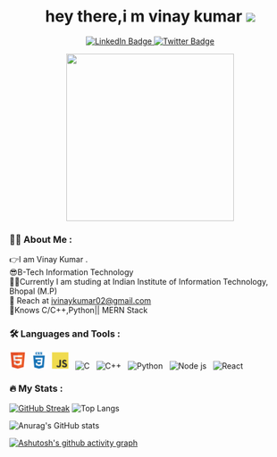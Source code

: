 <div id="header" align="center">
  <div id="badges">
  <h1>
  hey there,i m vinay kumar
  <img src="https://media.giphy.com/media/hvRJCLFzcasrR4ia7z/giphy.gif" width="30px"/>
  </h1>
  <a href="https://www.linkedin.com/in/vinay-kumar-81986b224">
    <img src="https://img.shields.io/badge/LinkedIn-blue?style=for-the-badge&logo=linkedin&logoColor=white" alt="LinkedIn Badge"/>
  </a>
  <a href="https://twitter.com/squirtlelivee">
    <img src="https://img.shields.io/badge/Twitter-blue?style=for-the-badge&logo=twitter&logoColor=white" alt="Twitter Badge"/>
  </a>
  <br>
  
   
  <span align="center" ><img src="https://user-images.githubusercontent.com/110723566/193451765-0e15e41c-955c-4bdf-893c-e18d6c637870.gif" align ="center" height="300px" width="300px" padding="40 40 px"></span>
</div>
</div>

### :man_technologist: About Me :
👉I am Vinay Kumar .<br>
😎B-Tech  Information Technology <br>
👨‍🎓Currently I am studing at Indian Institute of Information Technology, Bhopal (M.P)<br>
📧 Reach at ivinaykumar02@gmail.com<br>
👨‍Knows C/C++,Python|| MERN Stack<br>

### :hammer_and_wrench: Languages and Tools :
<div>
  <img src="https://github.com/devicons/devicon/blob/master/icons/html5/html5-original.svg" title="HTML5" alt="HTML" width="30" height="30"/>&nbsp;
  <img src="https://github.com/devicons/devicon/blob/master/icons/css3/css3-plain-wordmark.svg"  title="CSS3" alt="CSS" width="30" height="30"/>&nbsp;
  <img src="https://github.com/devicons/devicon/blob/master/icons/javascript/javascript-original.svg" title="JavaScript" alt="JavaScript" width="30" height="30"/>&nbsp;&nbsp;
  <img src="https://seeklogo.com/images/C/c-programming-language-logo-9B32D017B1-seeklogo.com.png" title="C" alt="C" width="30" height="30"/>&nbsp;&nbsp;
  <img src="https://seeklogo.com/images/C/c-logo-1B1817C041-seeklogo.com.png" title="C++" alt="C++" width="30" height="30"/>&nbsp;&nbsp;
  <img src="https://seeklogo.com/images/P/python-logo-A32636CAA3-seeklogo.com.png" title="Python" alt="Python" width="30" height="30"/>&nbsp;&nbsp;
  <img src="https://seeklogo.com/images/N/nodejs-logo-065257DE24-seeklogo.com.png" alt="Node js" width="55" height="35"/>&nbsp;&nbsp;
  <img src="https://seeklogo.com/images/R/react-logo-7B3CE81517-seeklogo.com.png" title="React" alt="React" width="40" height="35"/>&nbsp;&nbsp;
 
### :fire: My Stats :
[![GitHub Streak](http://github-readme-streak-stats.herokuapp.com?user=squirtlelive&theme=radical&background=000000)](https://git.io/streak-stats)
![Top Langs](https://github-readme-stats.vercel.app/api/top-langs/?username=squirtlelive&theme=radical)<br>
  

 ![Anurag's GitHub stats](https://github-readme-stats.vercel.app/api?username=squirtlelive&show_icons=true&theme=radical)<br>

[![Ashutosh's github activity graph](https://activity-graph.herokuapp.com/graph?username=squirtlelive&theme=dark)](https://github.com/ashutosh00710/github-readme-activity-graph)<br>


   


